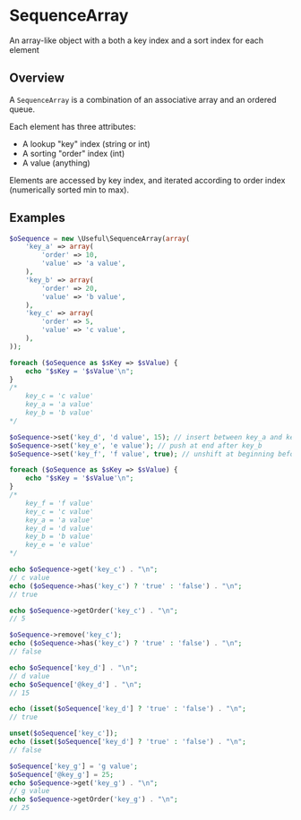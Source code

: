 # SequenceArray

An array-like object with a both a key index and a sort index for each element

## Overview

A `SequenceArray` is a combination of an associative array and an ordered queue.

Each element has three attributes:
* A lookup "key" index (string or int)
* A sorting "order" index (int)
* A value (anything)

Elements are accessed by key index, and iterated according to order index (numerically sorted min to max).

## Examples

```php
$oSequence = new \Useful\SequenceArray(array(
	'key_a' => array(
		'order' => 10,
		'value' => 'a value',
	),
	'key_b' => array(
		'order' => 20,
		'value' => 'b value',
	),
	'key_c' => array(
		'order' => 5,
		'value' => 'c value',
	),
));

foreach ($oSequence as $sKey => $sValue) {
	echo "$sKey = '$sValue'\n";
}
/*
	key_c = 'c value'
	key_a = 'a value'
	key_b = 'b value'
*/

$oSequence->set('key_d', 'd value', 15); // insert between key_a and key_b
$oSequence->set('key_e', 'e value'); // push at end after key_b
$oSequence->set('key_f', 'f value', true); // unshift at beginning before key_c

foreach ($oSequence as $sKey => $sValue) {
	echo "$sKey = '$sValue'\n";
}
/*
	key_f = 'f value'
	key_c = 'c value'
	key_a = 'a value'
	key_d = 'd value'
	key_b = 'b value'
	key_e = 'e value'
*/

echo $oSequence->get('key_c') . "\n";
// c value
echo ($oSequence->has('key_c') ? 'true' : 'false') . "\n";
// true

echo $oSequence->getOrder('key_c') . "\n";
// 5

$oSequence->remove('key_c');
echo ($oSequence->has('key_c') ? 'true' : 'false') . "\n";
// false

echo $oSequence['key_d'] . "\n";
// d value
echo $oSequence['@key_d'] . "\n";
// 15

echo (isset($oSequence['key_d'] ? 'true' : 'false') . "\n";
// true

unset($oSequence['key_c']);
echo (isset($oSequence['key_d'] ? 'true' : 'false') . "\n";
// false

$oSequence['key_g'] = 'g value';
$oSequence['@key_g'] = 25;
echo $oSequence->get('key_g') . "\n";
// g value
echo $oSequence->getOrder('key_g') . "\n";
// 25
```
